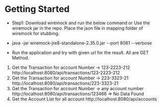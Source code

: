 # Getting Started

* Step1:
  Download wiremock and run the below command  or Use the wiremock jar in the repo. 
  Place the  json file in mapping folder of wiremock for stubbing.
* java -jar wiremock-jre8-standalone-2.35.0.jar --port 8081 --verbose

* Run the application and try with given url for the result. All are GET Method.
1. Get the Transaction for account Number -> 123-2223-212
      http://localhost:8080/api/transactions/123-2223-212
2. Get the Transaction for account Number -> 223-3323-21
      http://localhost:8080/api/transactions/223-3323-21
3. Get the Transaction for account Number -> any account number
      http://localhost:8080/api/transactions/123466 => No Data Found
4. Get the Account List for all account
      http://localhost:8080/api/accounts


